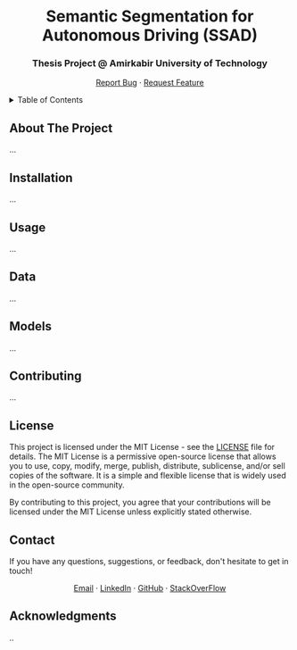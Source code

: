 <!-- Title -->
<div align="center">
  <h1 align="center">Semantic Segmentation for Autonomous Driving (SSAD)</h1>
  <h3 align="center">Thesis Project @ Amirkabir University of Technology</h3>
  <p align="center">
    <a href="https://github.com/keivanipchihagh/SSAD/issues">Report Bug</a>
    ·
    <a href="https://github.com/keivanipchihagh/SSAD/issues">Request Feature</a>
  </p>
</div>

<!-- Table of Contents -->
<details>
  <summary>Table of Contents</summary>
  <ol>
    <li>
      <a href="#about-the-project">About The Project</a>
    </li>
    <li><a href="#installation">Installation</a></li>
    <li><a href="#usage">Usage</a></li>
    <li><a href="#datasets">Data</a></li>
    <li>
      <a href="#models">Models</a>
      <ul>
        <li><a href="#unet">U-NET</a></li>
        <li><a href="#gan">GAN</a></li>
        <li><a href="#diffusion">Diffusion</a></li>
      </ul>
    </li>
    <li><a href="#contributing">Contributing</a></li>
    <li><a href="#license">License</a></li>
    <li><a href="#contact">Contact</a></li>
    <li><a href="#acknowledgments">Acknowledgments</a></li>
  </ol>
</details>


## About The Project
...


## Installation
...


## Usage
...


## Data
...


## Models
...


## Contributing
...


## License
This project is licensed under the MIT License - see the [LICENSE](LICENSE) file for details. The MIT License is a permissive open-source license that allows you to use, copy, modify, merge, publish, distribute, sublicense, and/or sell copies of the software. It is a simple and flexible license that is widely used in the open-source community.

By contributing to this project, you agree that your contributions will be licensed under the MIT License unless explicitly stated otherwise.


## Contact
If you have any questions, suggestions, or feedback, don't hesitate to get in touch!
<p align="center">
    <a href="mailto:keivanipchihagh@gmail.com">Email</a>
    ·
    <a href="https://www.linkedin.com/in/keivanipchihagh">LinkedIn</a>
    ·
    <a href="https://github.com/keivanipchihagh">GitHub</a>
    ·
    <a href="https://stackoverflow.com/users/14733503/keivan-ipchi-hagh">StackOverFlow</a>
</p>


## Acknowledgments
..